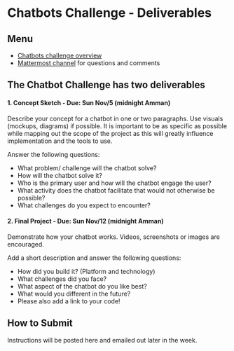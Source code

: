 # Chatbots Challenge - Deliverables 

## Menu
* [Chatbots challenge overview](https://gitlab.refugeelearning.site/rla/course-central/blob/master/challenge1/README.md)
* [Mattermost channel](https://mattermost.refugeelearning.site/rla/channels/challenge-1) for questions and comments

## The Chatbot Challenge has **two deliverables** 

#### 1. Concept Sketch - Due: Sun Nov/5 (midnight Amman)

Describe your concept for a chatbot in one or two paragraphs. Use visuals (mockups, diagrams) if possible. It is important to be as specific as possible while mapping out the scope of the project as this will greatly influence implementation and the tools to use. 

Answer the following questions:
- What problem/ challenge will the chatbot solve? 
- How will the chatbot solve it? 
- Who is the primary user and how will the chatbot engage the user?
- What activity does the chatbot facilitate that would not otherwise be possible? 
- What challenges do you expect to encounter? 

#### 2. Final Project - Due: Sun Nov/12 (midnight Amman)
Demonstrate how your chatbot works. Videos, screenshots or images are encouraged. 

Add a short description and answer the following questions: 
- How did you build it? (Platform and technology)
- What challenges did you face?
- What aspect of the chatbot do you like best? 
- What would you different in the future? 
- Please also add a link to your code!

## How to Submit

Instructions will be posted here and emailed out later in the week.  
